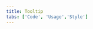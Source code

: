 ```yaml
---
title: Tooltip
tabs: ['Code', 'Usage','Style']
---
```







<ComponentCode
    name="Tooltip"
    component="tooltip" 
    variation="tooltip"
    experimental="true"
    hasReactVersion="true"
    >
</ComponentCode>
<ComponentCode
    name="Icon Tooltip"
    component="tooltip" 
    variation="tooltip--icon"
    experimental="true"
    hasReactVersion="true"
    >
</ComponentCode>
<ComponentCode
    name="Definition Tooltip"
    component="tooltip" 
    variation="tooltip--icon"
    experimental="true"
    hasReactVersion="true"
    >
</ComponentCode>

<ComponentDocs component="tooltip" experimental="true"></ComponentDocs>
